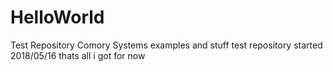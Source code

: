 # HelloWorld
Test Repository
Comory Systems examples and stuff test repository started 2018/05/16
thats all i got for now
